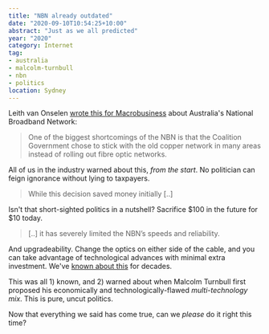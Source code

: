 ```yaml
---
title: "NBN already outdated"
date: "2020-09-10T10:54:25+10:00"
abstract: "Just as we all predicted"
year: "2020"
category: Internet
tag:
- australia
- malcolm-turnbull
- nbn
- politics
location: Sydney
---
```

Leith van Onselen [wrote this for Macrobusiness](https://www.macrobusiness.com.au/2020/08/nbn-is-already-obsolete/ "NBN is already obsoletete") about Australia's National Broadband Network:

> One of the biggest shortcomings of the NBN is that the Coalition Government chose to stick with the old copper network in many areas instead of rolling out fibre optic networks.

All of us in the industry warned about this, *from the start*. No politician can feign ignorance without lying to taxpayers.

> While this decision saved money initially [..]

Isn't that short-sighted politics in a nutshell? Sacrifice $100 in the future for $10 today.

> [..] it has severely limited the NBN’s speeds and reliability.

And upgradeability. Change the optics on either side of the cable, and you can take advantage of technological advances with minimal extra investment. We've [known about this](https://rubenerd.com/annexe-fibre-optic-considered-faster-than-copper/) for decades.

This was all 1) known, and 2) warned about when Malcolm Turnbull first proposed his economically and technologically-flawed *multi-technology mix*. This is pure, uncut politics.

Now that everything we said has come true, can we *please* do it right this time?


